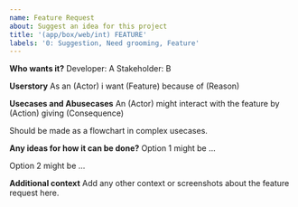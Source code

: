 ```yaml
---
name: Feature Request
about: Suggest an idea for this project
title: '(app/box/web/int) FEATURE'
labels: '0: Suggestion, Need grooming, Feature'
---
```


**Who wants it?**
Developer: A
Stakeholder: B

**Userstory**
As an (Actor) i want (Feature) because of (Reason)

**Usecases and Abusecases**
An (Actor) might interact with the feature by (Action) giving (Consequence)

Should be made as a flowchart in complex usecases.

**Any ideas for how it can be done?**
Option 1 might be ...

Option 2 might be ...

**Additional context**
Add any other context or screenshots about the feature request here.
